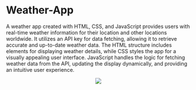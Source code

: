 # Weather-App
A weather app created with HTML, CSS, and JavaScript provides users with real-time weather information for their location and other locations worldwide. It utilizes an API key for data fetching, allowing it to retrieve accurate and up-to-date weather data. The HTML structure includes elements for displaying weather details, while CSS styles the app for a visually appealing user interface. JavaScript handles the logic for fetching weather data from the API, updating the display dynamically, and providing an intuitive user experience.

<p align="center">
  <img src="https://github.com/ANUJAVENGERS/Weather-App/assets/58434371/4b7e01c6-42d7-4d44-aa76-c73f02480519" width="auto" height="auto">
</p>

